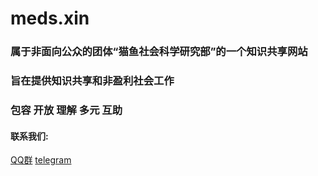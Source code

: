 # meds.xin
### 属于非面向公众的团体“猫鱼社会科学研究部”的一个知识共享网站
### 旨在提供知识共享和非盈利社会工作
### 包容 开放 理解 多元 互助
#### 联系我们:
[QQ群](https://qm.qq.com/q/zapSOCbXfG)
[telegram](https://t.me/+mCqsGlmz1kM3ZWNk)
